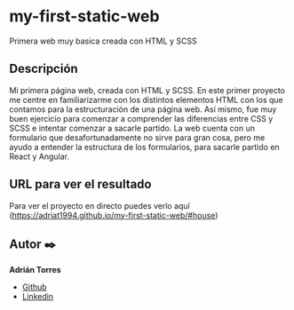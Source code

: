 # my-first-static-web
Primera web muy basica creada con HTML y SCSS

  ## Descripción
Mi primera página web, creada con HTML y SCSS. 
En este primer proyecto me centre en familiarizarme con los distintos elementos HTML con los que contamos para la estructuración de una página web.
Así mismo, fue muy buen ejercicio para comenzar a comprender las diferencias entre CSS y SCSS e intentar comenzar a sacarle partido.
La web cuenta con un formulario que desafortunadamente no sirve para gran cosa, pero me ayudo a entender la estructura de los formularios, para sacarle partido en React y Angular.

  ## URL para ver el resultado
Para ver el proyecto en directo puedes verlo aquí (https://adriat1994.github.io/my-first-static-web/#house)


  ## Autor ✒️
**Adrián Torres**
* [Github](https://github.com/Adriat1994)
* [Linkedin](https://www.linkedin.com/in/adri%C3%A1n-torres-serrano-a2519a141/)
